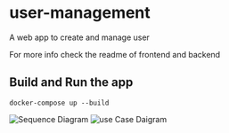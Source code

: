 # user-management
A web app to create and manage user

For more info check the readme of frontend and backend

## Build and Run the app

`docker-compose up --build`

![Sequence Diagram](https://i.ibb.co/XsrfqxP/Sequence-Diagram.png)
![use Case Daigram](https://i.ibb.co/WsgMdHN/use-case.png)
